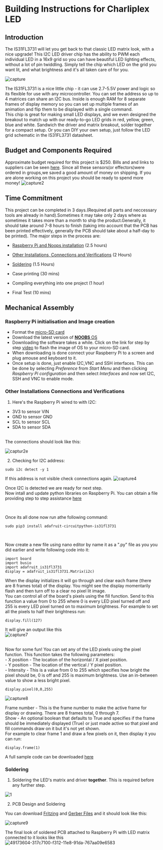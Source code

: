 # Building Instructions for Charliplex LED
## Introduction
The IS31FL3731 will let you get back to that classic LED matrix look, with a nice upgrade! This I2C LED driver chip has
the ability to PWM each individual LED in a 16x9 grid so you can have beautiful LED lighting effects, without a lot of
pin twiddling. Simply tell the chip which LED on the grid you want lit, and what brightness and it's all taken care of for
you. <br>

![capture](https://user-images.githubusercontent.com/43182173/49830998-c21a6e80-fd60-11e8-964e-589c806853c4.PNG)

The IS31FL3731 is a nice little chip - it can use 2.7-5.5V power and logic so its flexible for use with any microcontroller.
You can set the address so up to 4 matrices can share an I2C bus. Inside is enough RAM for 8 separate frames of
display memory so you can set up multiple frames of an animation and flip them to be displayed with a single
command.
<br>
This chip is great for making small LED displays, and we even designed the breakout to match up with our ready-to-go
LED grids in red, yellow, green, blue and white. Sandwich the driver and matrix breakout, solder together for a
compact setup. Or you can DIY your own setup, just follow the LED grid schematic in the IS31FL3731 datasheet.

## Budget and Components Required
Approximate budget required for this project is $250. Bills and and links to suppliers can be seen [here](https://github.com/kuljeet-Singh/charli0x74/tree/master/Documents/INVOICES). Since all these sensors(or effectors)were ordered in groups,we saved a good amount of money on shipping. If you are alone working on this project you should be ready to spend more money!
![capture2](https://user-images.githubusercontent.com/43182173/49831390-c85d1a80-fd61-11e8-996f-b08adfee345e.PNG)

## Time Commitment
This project can be completed in 3 days.(Required all parts and neccessary tools are already in hand).Sometimes it may take only 2 days where as sometimes it takes more than a month to ship the product.Generally, it should take around 7-8 hours to finish (taking into account that the PCB has been printed effectively, generally the PCB should take about a half-day to be printed).
The major steps in the process are:


- [Raspberry Pi and Noops installation](#Raspberry-Pi-initialisation-and-Image-creation) (2.5 hours)


- [Other Installations, Connections and Verifications](#Other-Installations-Connections-and-Verifications) (2 Hours)<br>

- [Soldering](#Soldering) (1.5 Hours)<br>

- Case printing  (30 mins)<br>

- Compiling everything into one project (1 hour)<br>

- Final Test (10 mins)

## Mechanical Assembly

### Raspberry Pi initialisation and Image creation

- Format the [micro-SD card](https://www.raspberrypi.org/learning/software-guide/)
- Download the latest version of [**NOOBS** OS](https://www.raspberrypi.org/downloads/noobs/) 
- Downloading the software takes a while. Click on the link for step by step [video](https://www.raspberrypi.org/help/videos/#noobs-setup) to flash the image of OS to your micro-SD card.
- When downloading is done connect your Raspberry Pi to a screen and plug amouse and keyboard to it.
- Once setup is done, just enable I2C,VNC and SSH interfaces. This can be done by selecting *Preference* from *Start Menu* and then clicking *Raspberry Pi configuration* and then select *Interfaces* and now set I2C, SSH and VNC to enable mode.

### Other Installations Connections and Verifications
1) Here's the Raspberry Pi wired to with I2C:  
- 3V3 to sensor VIN
- GND to sensor GND
- SCL to sensor SCL
- SDA to sensor SDA
<br>
The connections should look like this:

![captur2e](https://user-images.githubusercontent.com/43182173/49890302-c5b9fe00-fe11-11e8-81bb-9fd9f096e119.PNG)

2) Checking for I2C address:

```
sudo i2c detect -y 1
```

If this address is not visible check connections again. 
![capture4](https://user-images.githubusercontent.com/43182173/49890633-8f30b300-fe12-11e8-9b6a-38004896c174.PNG)

Once I2C is detected we are ready for next step.<br>Now intall and update python libraries on Raspberry Pi. You can obtain a file providing step to step assistance [here](https://github.com/kuljeet-Singh/charli0x74/blob/master/Python%20Files.docx) 

<br>

Once its all done now run athe following command:

```
sudo pip3 install adafruit-circuitpython-is31fl3731
```
<br>

Now create a new file using nano editor by name it  as a ".py" file as you you did earlier and write following code into it:

```
import board
import busio
import adafruit_is31fl3731
display = adafruit_is31fl3731.Matrix(i2c)
```
When the display initializes it will go through and clear each frame (there are 8 frames total) of the display. You might
see the display momentarily flash and then turn off to a clear no pixel lit image.<br>
You can control all of the board's pixels using the fill function. Send to this function a value from 0 to 255 where 0 is
every LED pixel turned off and 255 is every LED pixel turned on to maximum brightness. For example to set all the
pixels to half their brightness run:

```
display.fill(127)
```
It will give an output like this
<br>
![capture7](https://user-images.githubusercontent.com/43182173/49893545-acb54b00-fe19-11e8-966f-d723d20c216e.PNG)

<br>
Now for some fun! You can set any of the LED pixels using the pixel function. This function takes the following
parameters:<br>
- X position - The location of the horizontal / X pixel position.<br>
- Y position - The location of the vertical / Y pixel position.<br>
- Intensity - This is a value from 0 to 255 which specifies how bright the pixel should be, 0 is off and 255 is
maximum brightness. Use an in-between value to show a less bright pixel.<br>

```
display.pixel(0,0,255)
```
![capture8](https://user-images.githubusercontent.com/43182173/49893699-0ddd1e80-fe1a-11e8-9ae9-0cd172238847.PNG)

Frame number - This is the frame number to make the active frame for display or drawing. There are 8 frames
total, 0 through 7.<br>
Show - An optional boolean that defaults to True and specifies if the frame should be immediately displayed
(True) or just made active so that pixel and fill commands draw on it but it's not yet shown.<br>
For example to clear frame 1 and draw a few pixels on it, then display it you can run:<br>

```
display.frame(1)
```
A full sample code can be downloaded [here](https://github.com/kuljeet-Singh/charli0x74/blob/master/board.py)
### Soldering

1) Soldering the LED's matrix and driver **together**. This is required before any further step.

![1](https://user-images.githubusercontent.com/43182173/49889616-fdc04180-fe0f-11e8-9232-1da6752eef19.png)

2) PCB Design and Soldering

You can download [Fritzing](https://github.com/kuljeet-Singh/charli0x74/blob/master/PCB.fzz) and [Gerber Files](https://github.com/kuljeet-Singh/charli0x74/tree/master/GerberFiles) and it should look like this:

![capture9](https://user-images.githubusercontent.com/43182173/49895372-3ff07f80-fe1e-11e8-8804-6ea9d04d8837.PNG)

The final look of soldered PCB attached to Raspberry Pi with LED matrix connected to it looks like this
![49173604-317c7100-f312-11e8-91da-767aa09e6583](https://user-images.githubusercontent.com/43182173/49895428-62829880-fe1e-11e8-9d87-9d2515fd64d9.PNG)










